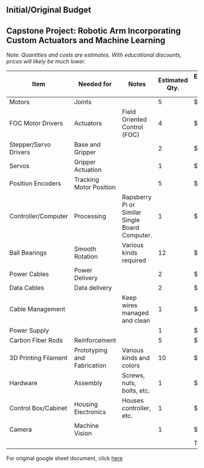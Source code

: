 ## Initial/Original Budget
## Capstone Project: Robotic Arm Incorporating Custom Actuators and Machine Learning
*Note: Quantities and costs are estimates. With educational discounts, prices will likely be much lower.*

| Item | Needed for | Notes | Estimated Qty. | Estimated Cost (High) | Total Est. Cost |
| ---- | ---- | ---- | ---- | ---- | ---- |
| Motors | Joints |  | 5 | $30.00 | $150.00 |
| FOC Motor Drivers | Actuators | Field Oriented Control (FOC) | 4 | $70.00 | $280.00 |
| Stepper/Servo Drivers | Base and Gripper |  | 2 | $30.00 | $60.00 |
| Servos | Gripper Actuation |  | 1 | $60.00 | $60.00 |
| Position Encoders | Tracking Motor Position |  | 5 | $50.00 | $250.00 |
| Controller/Computer | Processing | Rapsberry Pi or Similar Single Board Computer. | 1 | $150.00 | $150.00 |
| Ball Bearings | Smooth Rotation | Various kinds required | 12 | $15.00 | $180.00 |
| Power Cables | Power Delivery |  | 2 | $20.00 | $40.00 |
| Data Cables | Data delivery |  | 2 | $10.00 | $20.00 |
| Cable Management |  | Keep wires managed and clean | 1 | $30.00 | $30.00 |
| Power Supply |  |  | 1 | $60.00 | $60.00 |
| Carbon Fiber Rods | Reinforcement |  | 5 | $12.00 | $60.00 |
| 3D Printing Filament | Prototyping and Fabrication | Various kinds and colors | 10 | $25.00 | $250.00 |
| Hardware | Assembly | Screws, nuts, bolts, etc. | 1 | $50.00 | $50.00 |
| Control Box/Cabinet | Housing Electronics | Houses controller, etc. | 1 | $50.00 | $50.00 |
| Camera | Machine Vision |  | 1 | $50.00 | $50.00 |
|  |  |  |  | Total | $1,740.00 |
For original google sheet document, click [here](https://docs.google.com/spreadsheets/d/19atNWiaQ7WkvpMCGK-80_gOnomir7DYFFYB9MHZeIXw/edit?usp=sharing)